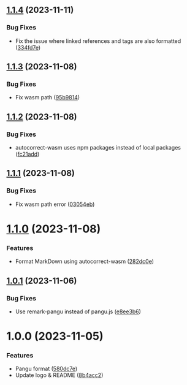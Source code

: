 ## [1.1.4](https://github.com/b-yp/logseq-pangu/compare/v1.1.3...v1.1.4) (2023-11-11)


### Bug Fixes

* Fix the issue where linked references and tags are also formatted ([334fd7e](https://github.com/b-yp/logseq-pangu/commit/334fd7e62356a3ab45f41f2ffe7a45695ae4d45d))

## [1.1.3](https://github.com/b-yp/logseq-pangu/compare/v1.1.2...v1.1.3) (2023-11-08)


### Bug Fixes

* Fix wasm path ([95b9814](https://github.com/b-yp/logseq-pangu/commit/95b9814ffea5c7d88cc73f3d9950476246c07fda))

## [1.1.2](https://github.com/b-yp/logseq-pangu/compare/v1.1.1...v1.1.2) (2023-11-08)


### Bug Fixes

* autocorrect-wasm uses npm packages instead of local packages ([fc21add](https://github.com/b-yp/logseq-pangu/commit/fc21add6a867d3d67aa9f231566a0b51c6999c83))

## [1.1.1](https://github.com/b-yp/logseq-pangu/compare/v1.1.0...v1.1.1) (2023-11-08)


### Bug Fixes

* Fix wasm path error ([03054eb](https://github.com/b-yp/logseq-pangu/commit/03054eb35fb49676fe268019e74b85b70ccc64c7))

# [1.1.0](https://github.com/b-yp/logseq-pangu/compare/v1.0.1...v1.1.0) (2023-11-08)


### Features

* Format MarkDown using autocorrect-wasm ([282dc0e](https://github.com/b-yp/logseq-pangu/commit/282dc0e563f773786a552b68d2471683d85b5443))

## [1.0.1](https://github.com/b-yp/logseq-pangu/compare/v1.0.0...v1.0.1) (2023-11-06)


### Bug Fixes

* Use remark-pangu instead of pangu.js ([e8ee3b6](https://github.com/b-yp/logseq-pangu/commit/e8ee3b6560c15005d4a7860882e30d0d93844eea))

# 1.0.0 (2023-11-05)


### Features

* Pangu format ([580dc7e](https://github.com/b-yp/logseq-pangu/commit/580dc7e505371bc9eab0a0542a6c67e52c5edbd9))
* Update logo & README ([8b4acc2](https://github.com/b-yp/logseq-pangu/commit/8b4acc2e8baafbef0c208bec5871b8550c350a9f))
